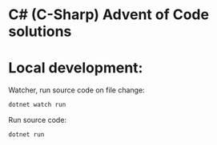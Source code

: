 # C# (C-Sharp) Advent of Code solutions

# Local development:

Watcher, run source code on file change:
```sh
dotnet watch run
```

Run source code:
```sh
dotnet run
```
